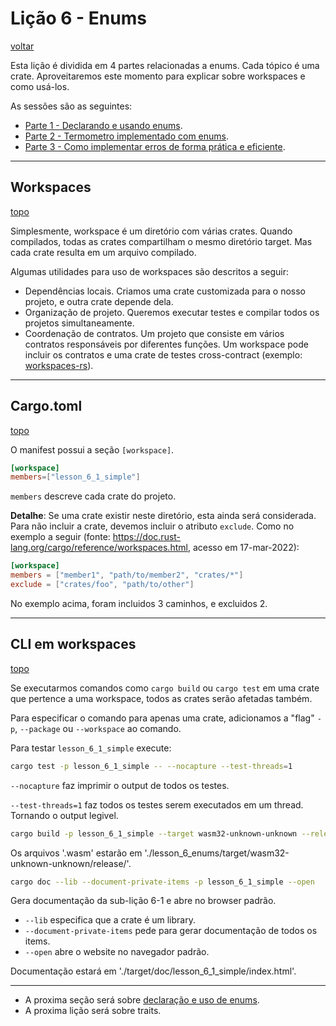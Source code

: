 # Lição 6 - Enums

[voltar](https://github.com/On0n0k1/Tutorial_NEAR_Rust/tree/main/PT-BR/)

Esta lição é dividida em 4 partes relacionadas a enums. Cada tópico é uma crate. Aproveitaremos este momento para explicar sobre workspaces e como usá-los.

As sessões são as seguintes:
 - [Parte 1 - Declarando e usando enums](https://github.com/On0n0k1/Tutorial_NEAR_Rust/tree/main/PT-BR/lesson_6_enums/lesson_6_1_simple/).
 - [Parte 2 - Termometro implementado com enums](https://github.com/On0n0k1/Tutorial_NEAR_Rust/tree/main/PT-BR/lesson_6_enums/lesson_6_2_thermometer/).
 - [Parte 3 - Como implementar erros de forma prática e eficiente](https://github.com/On0n0k1/Tutorial_NEAR_Rust/tree/main/PT-BR/lesson_6_enums/lesson_6_3_game_score/).

---

## Workspaces

[topo](#lição-6---enums)

Simplesmente, workspace é um diretório com várias crates. Quando compilados, todas as crates compartilham o mesmo diretório target. Mas cada crate resulta em um arquivo compilado.

Algumas utilidades para uso de workspaces são descritos a seguir:
 - Dependências locais. Criamos uma crate customizada para o nosso projeto, e outra crate depende dela.
 - Organização de projeto. Queremos executar testes e compilar todos os projetos simultaneamente.
 - Coordenação de contratos. Um projeto que consiste em vários contratos responsáveis por diferentes funções. Um workspace pode incluir os contratos e uma crate de testes cross-contract (exemplo: [workspaces-rs](https://github.com/near/workspaces-rs)).

---

## Cargo.toml

[topo](#lição-6---enums)

O manifest possui a seção ```[workspace]```.

```toml
[workspace]
members=["lesson_6_1_simple"]
```

```members``` descreve cada crate do projeto.

**Detalhe**: Se uma crate existir neste diretório, esta ainda será considerada. Para não incluir a crate, devemos incluir o atributo ```exclude```. Como no exemplo a seguir (fonte: https://doc.rust-lang.org/cargo/reference/workspaces.html, acesso em 17-mar-2022):


```toml
[workspace]
members = ["member1", "path/to/member2", "crates/*"]
exclude = ["crates/foo", "path/to/other"]
```

No exemplo acima, foram incluidos 3 caminhos, e excluidos 2.

---

## CLI em workspaces

[topo](#lição-6---enums)

Se executarmos comandos como ```cargo build``` ou ```cargo test``` em uma crate que pertence a uma workspace, todos as crates serão afetadas também.

Para especificar o comando para apenas uma crate, adicionamos a "flag" ``` -p ```, ```--package``` ou ```--workspace``` ao comando.

Para testar ```lesson_6_1_simple``` execute:

```bash
cargo test -p lesson_6_1_simple -- --nocapture --test-threads=1
```

```--nocapture``` faz imprimir o output de todos os testes.

```--test-threads=1``` faz todos os testes serem executados em um thread. Tornando o output legivel.

```bash
cargo build -p lesson_6_1_simple --target wasm32-unknown-unknown --release
```

Os arquivos '.wasm' estarão em './lesson_6_enums/target/wasm32-unknown-unknown/release/'.

```bash
cargo doc --lib --document-private-items -p lesson_6_1_simple --open
```

Gera documentação da sub-lição 6-1 e abre no browser padrão.

 - ```--lib``` especifica que a crate é um library.
 - ```--document-private-items``` pede para gerar documentação de todos os items.
 - ```--open``` abre o website no navegador padrão.

Documentação estará em './target/doc/lesson_6_1_simple/index.html'.


---

 - A proxima seção será sobre [declaração e uso de enums](https://github.com/On0n0k1/Tutorial_NEAR_Rust/tree/main/PT-BR/lesson_6_enums/lesson_6_1_simple/).
 - A proxima lição será sobre traits.


